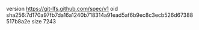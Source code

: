 version https://git-lfs.github.com/spec/v1
oid sha256:7d170a97fb7da16a1240b718314a91ead5af6b9ec8c3ecb526d67388517b8a2e
size 7243
